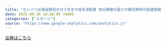 ```yaml
---
title: "センバツ出場滋賀短大付３年生や保木淳監督 地元開催の国スポ硬式野球の部運営補助で参加 （日刊スポーツ） - Yahoo!ニュース"
date: 2025-09-30 10:38:05 +0900
categories: ["スポーツ"]
source: "https://www.google-analytics.com/analytics.js"
---
```


[出典はこちら](https://www.google-analytics.com/analytics.js)
